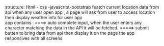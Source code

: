 structure: Html - css -javascript-bootstrap
featch current location data from api when any user open app , a page will ask from user  to access location then display weather info for user app  
app contains :  ====> auto complete input, when the user enters any character matching the data in the API it will be fetched.
                =====> submit butten to bring data from api then display it on the page 
the app responsives with all screens
